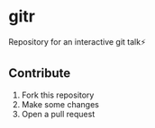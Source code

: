 # gitr

Repository for an interactive git talk:zap:

## Contribute
1) Fork this repository
2) Make some changes
3) Open a pull request